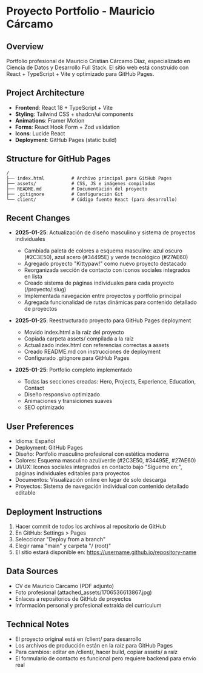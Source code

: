 # Proyecto Portfolio - Mauricio Cárcamo

## Overview
Portfolio profesional de Mauricio Cristian Cárcamo Díaz, especializado en Ciencia de Datos y Desarrollo Full Stack. El sitio web está construido con React + TypeScript + Vite y optimizado para GitHub Pages.

## Project Architecture
- **Frontend**: React 18 + TypeScript + Vite
- **Styling**: Tailwind CSS + shadcn/ui components
- **Animations**: Framer Motion
- **Forms**: React Hook Form + Zod validation
- **Icons**: Lucide React
- **Deployment**: GitHub Pages (static build)

## Structure for GitHub Pages
```
/
├── index.html          # Archivo principal para GitHub Pages
├── assets/             # CSS, JS e imágenes compiladas
├── README.md           # Documentación del proyecto
├── .gitignore          # Configuración Git
└── client/             # Código fuente React (para desarrollo)
```

## Recent Changes
- **2025-01-25**: Actualización de diseño masculino y sistema de proyectos individuales
  - Cambiada paleta de colores a esquema masculino: azul oscuro (#2C3E50), azul acero (#34495E) y verde tecnológico (#27AE60)
  - Agregado proyecto "Kittypaw!" como nuevo proyecto destacado
  - Reorganizada sección de contacto con iconos sociales integrados en lista
  - Creado sistema de páginas individuales para cada proyecto (/proyecto/:slug)
  - Implementada navegación entre proyectos y portfolio principal
  - Agregada funcionalidad de rutas dinámicas para contenido detallado de proyectos

- **2025-01-25**: Reestructurado proyecto para GitHub Pages deployment
  - Movido index.html a la raíz del proyecto
  - Copiada carpeta assets/ compilada a la raíz
  - Actualizado index.html con referencias correctas a assets
  - Creado README.md con instrucciones de deployment
  - Configurado .gitignore para GitHub Pages

- **2025-01-25**: Portfolio completo implementado
  - Todas las secciones creadas: Hero, Projects, Experience, Education, Contact
  - Diseño responsivo optimizado
  - Animaciones y transiciones suaves
  - SEO optimizado

## User Preferences
- Idioma: Español
- Deployment: GitHub Pages
- Diseño: Portfolio masculino profesional con estética moderna
- Colores: Esquema masculino azul/verde (#2C3E50, #34495E, #27AE60)
- UI/UX: Iconos sociales integrados en contacto bajo "Sígueme en:", páginas individuales editables para proyectos
- Documentos: Visualización online en lugar de solo descarga
- Proyectos: Sistema de navegación individual con contenido detallado editable

## Deployment Instructions
1. Hacer commit de todos los archivos al repositorio de GitHub
2. En GitHub: Settings > Pages
3. Seleccionar "Deploy from a branch"
4. Elegir rama "main" y carpeta "/ (root)"
5. El sitio estará disponible en: https://username.github.io/repository-name

## Data Sources
- CV de Mauricio Cárcamo (PDF adjunto)
- Foto profesional (attached_assets/1706536613867.jpg)
- Enlaces a repositorios de GitHub de proyectos
- Información personal y profesional extraída del curriculum

## Technical Notes
- El proyecto original está en /client/ para desarrollo
- Los archivos de producción están en la raíz para GitHub Pages
- Para cambios: editar en /client/, hacer build, copiar assets/ a raíz
- El formulario de contacto es funcional pero requiere backend para envío real